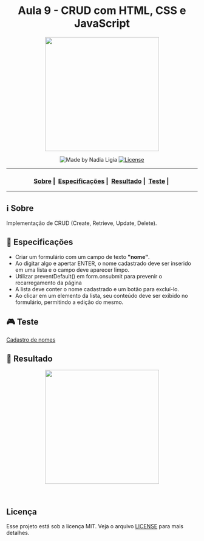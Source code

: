 <h1 align="center">Aula 9 - CRUD com HTML, CSS e JavaScript</h1>
<p align="center">
  <img src="../../assets/logo.jpeg" width="300" heigth="300">
</p>


<p align="center">
  <img alt="Made by Nadia Ligia" src="https://img.shields.io/badge/made%20by-Nadia%20Ligia-informational">
  
  <a href="license.md">
  <img alt="License" src="https://img.shields.io/badge/License-MIT-informational">
  </a>
</p>

___

<h3 align="center">
  <a href="#information_source-sobre">Sobre</a>&nbsp;|&nbsp;
  <a href="#book-especificações">Especificações</a>&nbsp;|&nbsp;
  <a href="#rocket-resultado">Resultado</a>&nbsp;|&nbsp;
  <a href="#video_game-teste">Teste</a>&nbsp;|&nbsp;
</h3>

___


## :information_source: Sobre

Implementação de CRUD (Create, Retrieve, Update, Delete).

## :book: Especificações

- Criar um formulário com um campo de texto **"nome"**.
- Ao digitar algo e apertar ENTER, o nome cadastrado deve ser inserido em uma lista e o campo deve aparecer limpo.
- Utilizar preventDefault() em form.onsubmit para prevenir o recarregamento da página 
- A lista deve conter o nome cadastrado e um botão para excluí-lo. 
- Ao clicar em um elemento da lista, seu conteúdo deve ser exibido no formulário, permitindo a edição do mesmo.

## 🎮 Teste

[Cadastro de nomes](https://igti-register-m01.netlify.app)

## :rocket: Resultado

<p align="center">
  <img src="./assets/result.gif" width="300" heigth="300">
</p>

<br>

## Licença 

Esse projeto está sob a licença MIT. Veja o arquivo [LICENSE](../../LICENSE) para mais detalhes.
